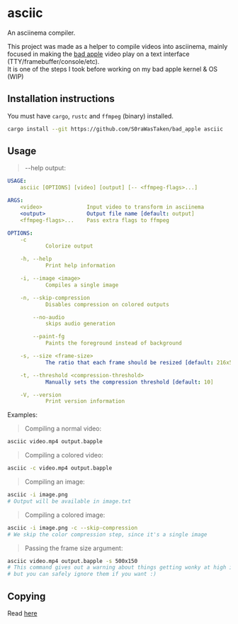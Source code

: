 # asciic
An asciinema compiler.

This project was made as a helper to compile videos into asciinema, mainly focused in making the [bad apple](https://www.youtube.com/watch?v=UkgK8eUdpAo) video play on a text interface (TTY/framebuffer/console/etc).
<br>It is one of the steps I took before working on my bad apple kernel & OS (WIP)

## Installation instructions
You must have `cargo`, `rustc` and `ffmpeg` (binary) installed.
```sh
cargo install --git https://github.com/S0raWasTaken/bad_apple asciic
```

## Usage
> --help output:
```yml
USAGE:
    asciic [OPTIONS] [video] [output] [-- <ffmpeg-flags>...]

ARGS:
    <video>              Input video to transform in asciinema
    <output>             Output file name [default: output]
    <ffmpeg-flags>...    Pass extra flags to ffmpeg

OPTIONS:
    -c
            Colorize output

    -h, --help
            Print help information

    -i, --image <image>
            Compiles a single image

    -n, --skip-compression
            Disables compression on colored outputs

        --no-audio
            skips audio generation

        --paint-fg
            Paints the foreground instead of background

    -s, --size <frame-size>
            The ratio that each frame should be resized [default: 216x56]

    -t, --threshold <compression-threshold>
            Manually sets the compression threshold [default: 10]

    -V, --version
            Print version information

```

Examples:
> Compiling a normal video:
```sh
asciic video.mp4 output.bapple
```

> Compiling a colored video:
```sh
asciic -c video.mp4 output.bapple
```

> Compiling an image:
```sh
asciic -i image.png
# Output will be available in image.txt
```

> Compiling a colored image:
```sh
asciic -i image.png -c --skip-compression
# We skip the color compression step, since it's a single image
```

> Passing the frame size argument:
```sh
asciic video.mp4 output.bapple -s 500x150
# This command gives out a warning about things getting wonky at high image sizes,
# but you can safely ignore them if you want :)
```

## Copying
Read [here](https://github.com/S0raWasTaken/bad_apple#copying)
